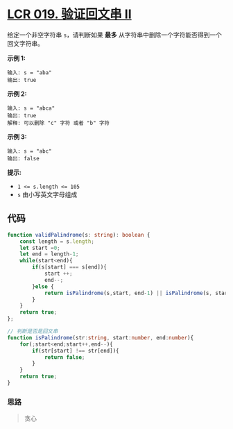 # [LCR 019. 验证回文串 II](https://leetcode.cn/problems/RQku0D/)

给定一个非空字符串 `s`，请判断如果 **最多** 从字符串中删除一个字符能否得到一个回文字符串。

 

**示例 1:**

```
输入: s = "aba"
输出: true
```

**示例 2:**

```
输入: s = "abca"
输出: true
解释: 可以删除 "c" 字符 或者 "b" 字符
```

**示例 3:**

```
输入: s = "abc"
输出: false
```

 

**提示:**

-   `1 <= s.length <= 105`
-   `s` 由小写英文字母组成

## 代码

```ts
function validPalindrome(s: string): boolean {
    const length = s.length;
    let start =0;
    let end = length-1;
    while(start<end){
        if(s[start] === s[end]){
            start ++;
            end--;
        }else {
            return isPalindrome(s,start, end-1) || isPalindrome(s, start +1,end);
        }
    }
    return true;
};

// 判断是否是回文串
function isPalindrome(str:string, start:number, end:number){
    for(;start<end;start++,end--){
        if(str[start] !== str[end]){
            return false;
        }
    }
    return true;
}
```

### 思路

>   贪心